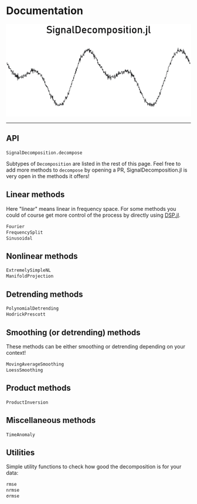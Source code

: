 # Documentation

![SignalDecomposition.jl](https://github.com/JuliaDynamics/JuliaDynamics/blob/master/videos/other/signaldecomposition.gif?raw=true)

---

## API

```@docs
SignalDecomposition.decompose
```

Subtypes of `Decomposition` are listed in the rest of this page.
Feel free to add more methods to `decompose` by opening a PR,
SignalDecomposition.jl is very open in the methods it offers!

## Linear methods

Here "linear" means linear in frequency space. For some methods you could of course get more control of the process by directly using [DSP.jl](https://github.com/JuliaDSP/DSP.jl/).
```@docs
Fourier
FrequencySplit
Sinusoidal
```

## Nonlinear methods

```@docs
ExtremelySimpleNL
ManifoldProjection
```

## Detrending methods

```@docs
PolynomialDetrending
HodrickPrescott
```

## Smoothing (or detrending) methods

These methods can be either smoothing or detrending depending on your context!

```@docs
MovingAverageSmoothing
LoessSmoothing
```

## Product methods

```@docs
ProductInversion
```

## Miscellaneous methods

```@docs
TimeAnomaly
```

## Utilities

Simple utility functions to check how good the decomposition is for your data:
```@docs
rmse
nrmse
σrmse
```
